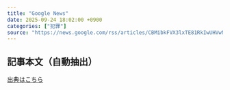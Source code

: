 ```yaml
---
title: "Google News"
date: 2025-09-24 18:02:00 +0900
categories: ["犯罪"]
source: "https://news.google.com/rss/articles/CBMibkFVX3lxTE81RkIwUHVwNFljalBuTUFiRHh3YUROc1FaM3c3MHVFN0V1VjBOelJldEFUY3RrNlNIU0tyVzV1SUFiQmZVT1RHXzZrZEVfSkZsSmdkMFJYRi1udElGMERxVTlrRG5lMEJSN2NKU29R?oc=5"
---
```


## 記事本文（自動抽出）
<body class="y0K44d EA71Tc" id="readabilityBody"></body>

[出典はこちら](https://news.google.com/rss/articles/CBMibkFVX3lxTE81RkIwUHVwNFljalBuTUFiRHh3YUROc1FaM3c3MHVFN0V1VjBOelJldEFUY3RrNlNIU0tyVzV1SUFiQmZVT1RHXzZrZEVfSkZsSmdkMFJYRi1udElGMERxVTlrRG5lMEJSN2NKU29R?oc=5)
